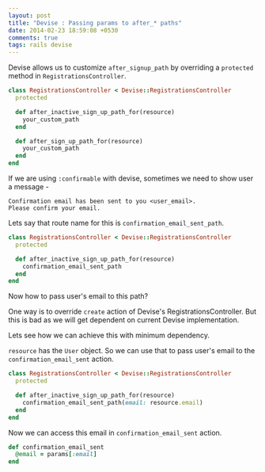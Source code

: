 ```yaml
---
layout: post
title: "Devise : Passing params to after_* paths"
date: 2014-02-23 18:59:08 +0530
comments: true
tags: rails devise
---
```


Devise allows us to customize `after_signup_path` by overriding a
`protected` method in `RegistrationsController`.

``` ruby
class RegistrationsController < Devise::RegistrationsController
  protected

  def after_inactive_sign_up_path_for(resource)
    your_custom_path
  end

  def after_sign_up_path_for(resource)
    your_custom_path
  end
end
```

If we are using `:confirmable` with devise, sometimes we need to show
user a message -

``` text
Confirmation email has been sent to you <user_email>.
Please confirm your email.
```

Lets say that route name for this is `confirmation_email_sent_path`.

``` ruby
class RegistrationsController < Devise::RegistrationsController
  protected

  def after_inactive_sign_up_path_for(resource)
    confirmation_email_sent_path
  end
end
```

Now how to pass user's email to this path?

<!-- more -->

One way is to override `create` action of Devise's
RegistrationsController. But this is bad as we will get dependent on
current Devise implementation.

Lets see how we can achieve this with minimum dependency.

`resource` has the `User` object. So we can use that to pass user's
email to the `confirmation_email_sent` action.

``` ruby
class RegistrationsController < Devise::RegistrationsController
  protected

  def after_inactive_sign_up_path_for(resource)
    confirmation_email_sent_path(email: resource.email)
  end
end
```

Now we can access this email in `confirmation_email_sent` action.

``` ruby
def confirmation_email_sent
  @email = params[:email]
end
```
